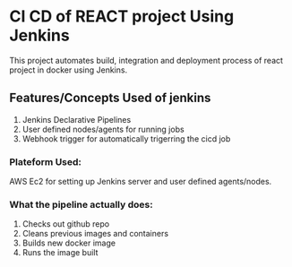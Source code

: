 # CI CD of REACT project Using Jenkins

This project automates build, integration and deployment process of react project in docker using Jenkins.

## Features/Concepts Used of jenkins

1. Jenkins Declarative Pipelines
2. User defined nodes/agents for running jobs
3. Webhook trigger for automatically trigerring the cicd job

### Plateform Used:
AWS Ec2 for setting up Jenkins server and user defined agents/nodes.

### What the pipeline actually does:
1. Checks out github repo
2. Cleans previous images and containers
3. Builds new docker image
4. Runs the image built

